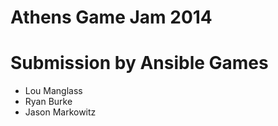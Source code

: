 # Athens Game Jam 2014

# Submission by Ansible Games

 * Lou Manglass
 * Ryan Burke
 * Jason Markowitz